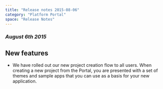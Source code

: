 ```yaml
---
title: "Release notes 2015-08-06"
category: "Platform Portal"
space: "Release Notes"
---
```



### _August 6th 2015_

## New features

*   We have rolled out our new project creation flow to all users. When creating a new project from the Portal, you are presented with a set of themes and sample apps that you can use as a basis for your new application.